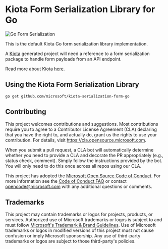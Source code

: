# Kiota Form Serialization Library for Go

![Go Form Serialization](https://github.com/microsoft/kiota-serialization-form-go/actions/workflows/go.yml/badge.svg)

This is the default Kiota Go form serialization library implementation.

A [Kiota](https://github.com/microsoft/kiota) generated project will need a reference to a form serialization package to handle form payloads from an API endpoint.

Read more about Kiota [here](https://github.com/microsoft/kiota/blob/main/README.md).

## Using the Kiota Form Serialization Library

```Shell
go get github.com/microsoft/kiota-serialization-form-go
```

## Contributing

This project welcomes contributions and suggestions.  Most contributions require you to agree to a
Contributor License Agreement (CLA) declaring that you have the right to, and actually do, grant us
the rights to use your contribution. For details, visit https://cla.opensource.microsoft.com.

When you submit a pull request, a CLA bot will automatically determine whether you need to provide
a CLA and decorate the PR appropriately (e.g., status check, comment). Simply follow the instructions
provided by the bot. You will only need to do this once across all repos using our CLA.

This project has adopted the [Microsoft Open Source Code of Conduct](https://opensource.microsoft.com/codeofconduct/).
For more information see the [Code of Conduct FAQ](https://opensource.microsoft.com/codeofconduct/faq/) or
contact [opencode@microsoft.com](mailto:opencode@microsoft.com) with any additional questions or comments.

## Trademarks

This project may contain trademarks or logos for projects, products, or services. Authorized use of Microsoft
trademarks or logos is subject to and must follow
[Microsoft's Trademark & Brand Guidelines](https://www.microsoft.com/en-us/legal/intellectualproperty/trademarks/usage/general).
Use of Microsoft trademarks or logos in modified versions of this project must not cause confusion or imply Microsoft sponsorship.
Any use of third-party trademarks or logos are subject to those third-party's policies.
